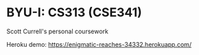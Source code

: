 # BYU-I: CS313 (CSE341)

Scott Currell's personal coursework

Heroku demo: https://enigmatic-reaches-34332.herokuapp.com/
